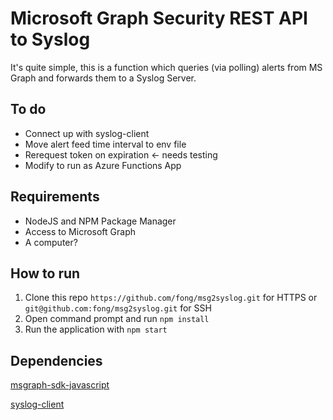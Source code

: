 # Microsoft Graph Security REST API to Syslog

It's quite simple, this is a function which queries (via polling) alerts from MS Graph and forwards them to a Syslog Server.

## To do
* Connect up with syslog-client
* Move alert feed time interval to env file
* Rerequest token on expiration <- needs testing
* Modify to run as Azure Functions App

## Requirements

* NodeJS and NPM Package Manager
* Access to Microsoft Graph
* A computer?

## How to run

1. Clone this repo `https://github.com/fong/msg2syslog.git` for HTTPS or `git@github.com:fong/msg2syslog.git` for SSH
2. Open command prompt and run `npm install`
3. Run the application with `npm start`

## Dependencies

[msgraph-sdk-javascript](https://github.com/microsoftgraph/msgraph-sdk-javascript)

[syslog-client](https://github.com/paulgrove/node-syslog-client)


